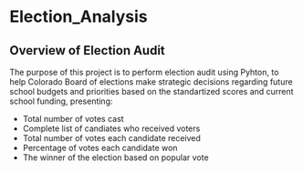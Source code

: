 # Election_Analysis
## Overview of Election Audit
The purpose of this project is to perform election audit using Pyhton, to help Colorado Board of elections make strategic decisions regarding future school budgets and priorities based on the standartized scores and current school funding, presenting:
  
  - Total number of votes cast
  - Complete list of candiates who received voters
  - Total number of votes each candidate received
  - Percentage of votes each candidate won
  - The winner of the election based on popular vote


